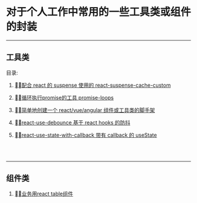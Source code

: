 # 对于个人工作中常用的一些工具类或组件的封装

------

## 工具类
目录:
  1. [配合 react 的 suspense 使用的 react-suspense-cache-custom](https://github.com/y805939188/personal-common-tool-and-components/tree/master/utils/react-suspense-cache)

  2. [循环执行promise的工具 promise-loops](https://github.com/y805939188/personal-common-tool-and-components/tree/master/utils/promise-loops)

  3. [简单地创建一个 react/vue/angular 组件或工具类的脚手架](https://github.com/y805939188/elf-cli)

  4. [react-use-debounce 基于 react hooks 的防抖](https://github.com/y805939188/personal-common-tool-and-components/tree/master/utils/react-use-hooks/react-use-debounce)

  5. [react-use-state-with-callback 带有 callback 的 useState](https://github.com/y805939188/personal-common-tool-and-components/tree/master/utils/react-use-hooks/react-use-state-with-callback)
</br>
</br>

---

## 组件类
  1. [业务用react table组件](https://github.com/y805939188/personal-common-tool-and-components/tree/master/components/custom-react-table-component)
